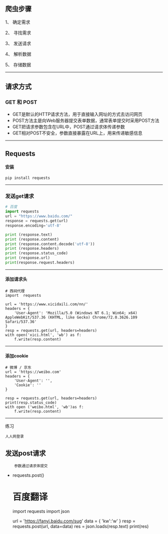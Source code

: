 
## 爬虫步骤

1、 确定需求

2、 寻找需求

3、 发送请求

4、 解析数据

5、 存储数据

---

## 请求方式


### GET 和 POST

- GET是默认的HTTP请求方法，用于直接输入网址的方式去访问网页<br>
- POST方法主是向Web服务器提交表单数据，通常表单提交时采用POST方法
- GET把请求参数包含在URL中，POST通过请求体传递参数
- GET相对POST不安全，参数直接暴露在URL上，用来传递敏感信息

---

## Requests
#### 安装


    pip install requests

---

### 发送get请求


```python
# 百度
import requests
url = "https://www.baidu.com/"
response = requests.get(url)
response.encoding='utf-8'

print (response.text)
print (response.content) 
print (response.content.decode('utf-8'))
print (response.headers)
print (response.status_code)
print (response.url)
print(response.request.headers)
```

--------------------------------------------------------

#### 添加请求头


    # 西祠代理
    import  requests
    
    url = 'https://www.xicidaili.com/nn/'
    headers = {
        'User-Agent': 'Mozilla/5.0 (Windows NT 6.1; Win64; x64) AppleWebKit/537.36 (KHTML, like Gecko) Chrome/72.0.3626.109 Safari/537.36'
    }
    resp = requests.get(url, headers=headers)
    with open('xici.html', 'wb') as f:
        f.write(resp.content)

-----------------------------------

#### 添加cookie


    # 微博 / 京东
    url = 'https://weibo.com'
    headers = {
        'User-Agent': '',
        'Cookie': ''
    }
    
    resp = requests.get(url, headers=headers)
    print(resp.status_code)
    with open ('weibo.html', 'wb')as f:
        f.write(resp.content)

-------------------------------------------------

练习

    人人网登录

## 发送post请求


        参数通过请求体提交
- requests.post()


    # 百度翻译
    import requests
    import json
    
    url = 'https://fanyi.baidu.com/sug'
    data = {
        'kw':'w'
    }
    resp = requests.post(url, data=data)
    res = json.loads(resp.text)
    print(res)


